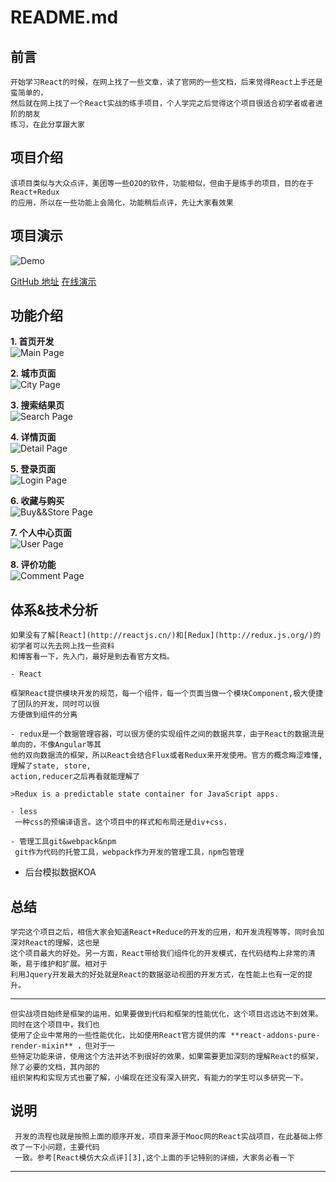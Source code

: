 README.md
=========

前言
----

	开始学习React的时候，在网上找了一些文章，读了官网的一些文档，后来觉得React上手还是蛮简单的，  
	然后就在网上找了一个React实战的练手项目，个人学完之后觉得这个项目很适合初学者或者进阶的朋友  
	练习，在此分享跟大家

项目介绍
----

	该项目类似与大众点评，美团等一些O2O的软件，功能相似，但由于是练手的项目，目的在于React+Redux  
	的应用，所以在一些功能上会简化，功能稍后点评，先让大家看效果
 

项目演示
----
![Demo](http://img.blog.csdn.net/20170611144642685?watermark/2/text/aHR0cDovL2Jsb2cuY3Nkbi5uZXQvTWFnaWNfc29mdHdhcmU=/font/5a6L5L2T/fontsize/400/fill/I0JBQkFCMA==/dissolve/70/gravity/SouthEast)

  [GitHub 地址][4]
  [在线演示][5]


功能介绍
----

 **1. 首页开发**	
	![Main Page](http://img.blog.csdn.net/20170611142406421?watermark/2/text/aHR0cDovL2Jsb2cuY3Nkbi5uZXQvTWFnaWNfc29mdHdhcmU=/font/5a6L5L2T/fontsize/400/fill/I0JBQkFCMA==/dissolve/70/gravity/SouthEast)
	 
 **2. 城市页面**	
    ![City Page](http://img.blog.csdn.net/20170611143110102?watermark/2/text/aHR0cDovL2Jsb2cuY3Nkbi5uZXQvTWFnaWNfc29mdHdhcmU=/font/5a6L5L2T/fontsize/400/fill/I0JBQkFCMA==/dissolve/70/gravity/SouthEast)
 
 **3. 搜索结果页**	
	![Search Page](http://img.blog.csdn.net/20170611143309568?watermark/2/text/aHR0cDovL2Jsb2cuY3Nkbi5uZXQvTWFnaWNfc29mdHdhcmU=/font/5a6L5L2T/fontsize/400/fill/I0JBQkFCMA==/dissolve/70/gravity/SouthEast)

 **4. 详情页面**	
	![Detail Page](http://img.blog.csdn.net/20170611143432857?watermark/2/text/aHR0cDovL2Jsb2cuY3Nkbi5uZXQvTWFnaWNfc29mdHdhcmU=/font/5a6L5L2T/fontsize/400/fill/I0JBQkFCMA==/dissolve/70/gravity/SouthEast)

 **5. 登录页面**	
	![Login Page](http://img.blog.csdn.net/20170611143653860?watermark/2/text/aHR0cDovL2Jsb2cuY3Nkbi5uZXQvTWFnaWNfc29mdHdhcmU=/font/5a6L5L2T/fontsize/400/fill/I0JBQkFCMA==/dissolve/70/gravity/SouthEast)

 **6. 收藏与购买**	
	![Buy&&Store Page](http://img.blog.csdn.net/20170611144013838?watermark/2/text/aHR0cDovL2Jsb2cuY3Nkbi5uZXQvTWFnaWNfc29mdHdhcmU=/font/5a6L5L2T/fontsize/400/fill/I0JBQkFCMA==/dissolve/70/gravity/SouthEast)

 **7. 个人中心页面**	
	![User Page](http://img.blog.csdn.net/20170611143847525?watermark/2/text/aHR0cDovL2Jsb2cuY3Nkbi5uZXQvTWFnaWNfc29mdHdhcmU=/font/5a6L5L2T/fontsize/400/fill/I0JBQkFCMA==/dissolve/70/gravity/SouthEast)

 **8. 评价功能**	
	![Comment Page](http://img.blog.csdn.net/20170611144257105?watermark/2/text/aHR0cDovL2Jsb2cuY3Nkbi5uZXQvTWFnaWNfc29mdHdhcmU=/font/5a6L5L2T/fontsize/400/fill/I0JBQkFCMA==/dissolve/70/gravity/SouthEast)


体系&技术分析
-------
	如果没有了解[React](http://reactjs.cn/)和[Redux](http://redux.js.org/)的初学者可以先去网上找一些资料  
	和博客看一下，先入门，最好是到去看官方文档。

 	- React

	框架React提供模块开发的规范，每一个组件，每一个页面当做一个模块Component,极大便捷了团队的开发，同时可以很  
	方便做到组件的分离

 	- redux是一个数据管理容器，可以很方便的实现组件之间的数据共享，由于React的数据流是单向的，不像Angular等其  
	他的双向数据流的框架，所以React会结合Flux或者Redux来开发使用。官方的概念晦涩难懂, 理解了state, store,   
	action,reducer之后再看就能理解了

    >Redux is a predictable state container for JavaScript apps.

 	- less
	 一种css的预编译语言。这个项目中的样式和布局还是div+css.
	 
 	- 管理工具git&webpack&npm
	 git作为代码的托管工具，webpack作为开发的管理工具，npm包管理

 - 后台模拟数据KOA

总结
----
	学完这个项目之后，相信大家会知道React+Reduce的开发的应用，和开发流程等等，同时会加深对React的理解，这也是  
	这个项目最大的好处。另一方面，React带给我们组件化的开发模式，在代码结构上非常的清晰，易于维护和扩展。相对于  
	利用Jquery开发最大的好处就是React的数据驱动视图的开发方式，在性能上也有一定的提升。

----------

	但实战项目始终是框架的运用，如果要做到代码和框架的性能优化，这个项目远远达不到效果。同时在这个项目中，我们也  
	使用了企业中常用的一些性能优化，比如使用React官方提供的库 **react-addons-pure-render-mixin** ，但对于一  
	些特定功能来讲，使用这个方法并达不到很好的效果，如果需要更加深刻的理解React的框架，除了必要的文档，其内部的  
	组织架构和实现方式也要了解，小编现在还没有深入研究，有能力的学生可以多研究一下。

说明
--

	 开发的流程也就是按照上面的顺序开发，项目来源于Mooc网的React实战项目，在此基础上修改了一下小问题，主要代码  
	 一致。参考[React模仿大众点评][3],这个上面的手记特别的详细，大家务必看一下


----------
[1]:http://reactjs.cn/
[2]:http://redux.js.org/
[3]:http://www.imooc.com/u/1089809/articles
[4]:https://github.com/Magiccwl/dzdp-react
[5]:www.baidu.com
